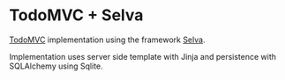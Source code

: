 # TodoMVC + Selva

[TodoMVC](https://todomvc.com/) implementation using the framework [Selva](https://livioribeiro.github.io/selva/).

Implementation uses server side template with Jinja and persistence with SQLAlchemy using Sqlite.

